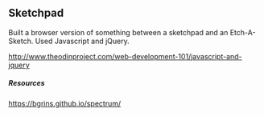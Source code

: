 ## Sketchpad
 Built a browser version of something between a sketchpad and an Etch-A-Sketch. Used Javascript and jQuery.

http://www.theodinproject.com/web-development-101/javascript-and-jquery

##### Resources
https://bgrins.github.io/spectrum/
